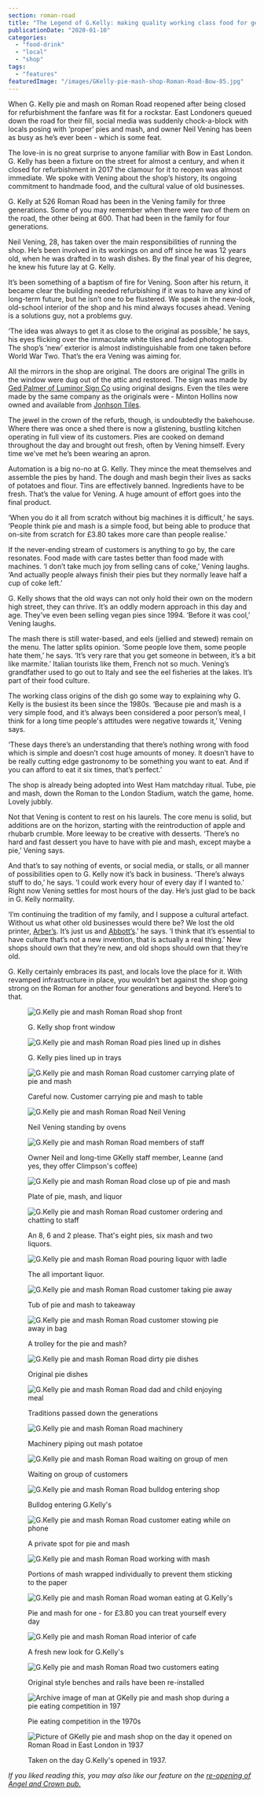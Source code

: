 ```yaml
---
section: roman-road
title: "The Legend of G.Kelly: making quality working class food for generations"
publicationDate: "2020-01-10"
categories: 
  - "food-drink"
  - "local"
  - "shop"
tags: 
  - "features"
featuredImage: "/images/GKelly-pie-mash-shop-Roman-Road-Bow-85.jpg"
---
```


When G. Kelly pie and mash on Roman Road reopened after being closed for refurbishment the fanfare was fit for a rockstar. East Londoners queued down the road for their fill, social media was suddenly chock-a-block with locals posing with ‘proper’ pies and mash, and owner Neil Vening has been as busy as he’s ever been - which is some feat. 

The love-in is no great surprise to anyone familiar with Bow in East London. G. Kelly has been a fixture on the street for almost a century, and when it closed for refurbishment in 2017 the clamour for it to reopen was almost immediate. We spoke with Vening about the shop’s history, its ongoing commitment to handmade food, and the cultural value of old businesses.

G. Kelly at 526 Roman Road has been in the Vening family for three generations. Some of you may remember when there were _two_ of them on the road, the other being at 600. That had been in the family for four generations.

Neil Vening, 28, has taken over the main responsibilities of running the shop. He’s been involved in its workings on and off since he was 12 years old, when he was drafted in to wash dishes. By the final year of his degree, he knew his future lay at G. Kelly.

It’s been something of a baptism of fire for Vening. Soon after his return, it became clear the building needed refurbishing if it was to have any kind of long-term future, but he isn’t one to be flustered. We speak in the new-look, old-school interior of the shop and his mind always focuses ahead. Vening is a solutions guy, not a problems guy.

‘The idea was always to get it as close to the original as possible,’ he says, his eyes flicking over the immaculate white tiles and faded photographs. The shop’s ‘new’ exterior is almost indistinguishable from one taken before World War Two. That’s the era Vening was aiming for.  

All the mirrors in the shop are original. The doors are original The grills in the window were dug out of the attic and restored. The sign was made by [Ged Palmer of Luminor Sign Co](https://romanroadlondon.com/ged-palmer-luminor-sign-co/) using original designs. Even the tiles were made by the same company as the originals were - Minton Hollins now owned and available from [Jonhson Tiles](https://www.johnson-tiles.com/).

The jewel in the crown of the refurb, though, is undoubtedly the bakehouse. Where there was once a shed there is now a glistening, bustling kitchen operating in full view of its customers. Pies are cooked on demand throughout the day and brought out fresh, often by Vening himself. Every time we’ve met he’s been wearing an apron. 

Automation is a big no-no at G. Kelly. They mince the meat themselves and assemble the pies by hand. The dough and mash begin their lives as sacks of potatoes and flour. Tins are effectively banned. Ingredients have to be fresh. That’s the value for Vening. A huge amount of effort goes into the final product.

‘When you do it all from scratch without big machines it is difficult,’ he says. ‘People think pie and mash is a simple food, but being able to produce that on-site from scratch for £3.80 takes more care than people realise.’

If the never-ending stream of customers is anything to go by, the care resonates. Food made with care tastes better than food made with machines. ‘I don’t take much joy from selling cans of coke,’ Vening laughs. ‘And actually people always finish their pies but they normally leave half a cup of coke left.’ 

G. Kelly shows that the old ways can not only hold their own on the modern high street, they can thrive. It’s an oddly modern approach in this day and age. They’ve even been selling vegan pies since 1994. ‘Before it was cool,’ Vening laughs.

The mash there is still water-based, and eels (jellied and stewed) remain on the menu. The latter splits opinion. ‘Some people love them, some people hate them,’ he says. ‘It’s very rare that you get someone in between, it’s a bit like marmite.’ Italian tourists like them, French not so much. Vening’s grandfather used to go out to Italy and see the eel fisheries at the lakes. It’s part of their food culture. 

The working class origins of the dish go some way to explaining why G. Kelly is the busiest its been since the 1980s. ‘Because pie and mash is a very simple food, and it’s always been considered a poor person’s meal, I think for a long time people's attitudes were negative towards it,’ Vening says. 

‘These days there’s an understanding that there’s nothing wrong with food which is simple and doesn’t cost huge amounts of money. It doesn’t have to be really cutting edge gastronomy to be something you want to eat. And if you can afford to eat it six times, that’s perfect.’

The shop is already being adopted into West Ham matchday ritual. Tube, pie and mash, down the Roman to the London Stadium, watch the game, home. Lovely jubbly. 

Not that Vening is content to rest on his laurels. The core menu is solid, but additions are on the horizon, starting with the reintroduction of apple and rhubarb crumble. More leeway to be creative with desserts. ‘There’s no hard and fast dessert you have to have with pie and mash, except maybe a pie,’ Vening says.  

And that’s to say nothing of events, or social media, or stalls, or all manner of possibilities open to G. Kelly now it’s back in business. ‘There’s always stuff to do,’ he says. ‘I could work every hour of every day if I wanted to.’ Right now Vening settles for most hours of the day. He’s just glad to be back in G. Kelly normality. 

‘I’m continuing the tradition of my family, and I suppose a cultural artefact. Without us what other old businesses would there be? We lost the old printer, [Arber’s](https://romanroadlondon.com/gary-arber-interview/). It’s just us and [Abbott’s](https://romanroadlondon.com/abbotts-flooring-family-interview/).’ he says. ‘I think that it’s essential to have culture that’s not a new invention, that is actually a real thing.’ New shops should own that they’re new, and old shops should own that they’re old. 

G. Kelly certainly embraces its past, and locals love the place for it. With revamped infrastructure in place, you wouldn’t bet against the shop going strong on the Roman for another four generations and beyond. Here’s to that.

<figure>

![G.Kelly pie and mash Roman Road shop front](/images/GKelly-pie-mash-shop-Roman-Road-Bow-98-1024x683.jpg)

<figcaption>

G. Kelly shop front window

</figcaption>

</figure>

<figure>

![G.Kelly pie and mash Roman Road pies lined up in dishes](/images/GKelly-pie-mash-shop-Roman-Road-Bow-28-1024x683.jpg)

<figcaption>

G. Kelly pies lined up in trays

</figcaption>

</figure>

<figure>

![G.Kelly pie and mash Roman Road customer carrying plate of pie and mash](/images/GKelly-pie-mash-shop-Roman-Road-Bow-65-1024x683.jpg)

<figcaption>

Careful now. Customer carrying pie and mash to table

</figcaption>

</figure>

<figure>

![G.Kelly pie and mash Roman Road Neil Vening](/images/GKelly-pie-mash-shop-Roman-Road-Bow-77-1024x683.jpg)

<figcaption>

Neil Vening standing by ovens

</figcaption>

</figure>

<figure>

![G.Kelly pie and mash Roman Road members of staff](/images/GKelly-pie-mash-shop-Roman-Road-Bow-76-1024x683.jpg)

<figcaption>

Owner Neil and long-time GKelly staff member, Leanne (and yes, they offer Climpson's coffee)

</figcaption>

</figure>

<figure>

![G.Kelly pie and mash Roman Road close up of pie and mash](/images/GKelly-pie-mash-shop-Roman-Road-Bow-62-1024x683.jpg)

<figcaption>

Plate of pie, mash, and liquor

</figcaption>

</figure>

<figure>

![G.Kelly pie and mash Roman Road customer ordering and chatting to staff](/images/GKelly-pie-mash-shop-Roman-Road-Bow-51-1024x683.jpg)

<figcaption>

An 8, 6 and 2 please. That's eight pies, six mash and two liquors.

</figcaption>

</figure>

<figure>

![G.Kelly pie and mash Roman Road pouring liquor with ladle](/images/GKelly-pie-mash-shop-Roman-Road-Bow-17-1024x683.jpg)

<figcaption>

The all important liquor.

</figcaption>

</figure>

<figure>

![G.Kelly pie and mash Roman Road customer taking pie away](/images/GKelly-pie-mash-shop-Roman-Road-Bow-44-1024x683.jpg)

<figcaption>

Tub of pie and mash to takeaway

</figcaption>

</figure>

<figure>

![G.Kelly pie and mash Roman Road customer stowing pie away in bag](/images/GKelly-pie-mash-shop-Roman-Road-Bow-45-1024x683.jpg)

<figcaption>

A trolley for the pie and mash?

</figcaption>

</figure>

<figure>

![G.Kelly pie and mash Roman Road dirty pie dishes](/images/GKelly-pie-mash-shop-Roman-Road-Bow-79-1024x683.jpg)

<figcaption>

Original pie dishes

</figcaption>

</figure>

<figure>

![G.Kelly pie and mash Roman Road dad and child enjoying meal](/images/GKelly-pie-mash-shop-Roman-Road-Bow-43-1024x683.jpg)

<figcaption>

Traditions passed down the generations

</figcaption>

</figure>

<figure>

![G.Kelly pie and mash Roman Road machinery](/images/GKelly-pie-mash-shop-Roman-Road-Bow-38-1024x683.jpg)

<figcaption>

Machinery piping out mash potatoe

</figcaption>

</figure>

<figure>

![G.Kelly pie and mash Roman Road waiting on group of men](/images/GKelly-pie-mash-shop-Roman-Road-Bow-34-1024x683.jpg)

<figcaption>

Waiting on group of customers

</figcaption>

</figure>

<figure>

![G.Kelly pie and mash Roman Road bulldog entering shop](/images/GKelly-pie-mash-shop-Roman-Road-Bow-25-1024x683.jpg)

<figcaption>

Bulldog entering G.Kelly's

</figcaption>

</figure>

<figure>

![G.Kelly pie and mash Roman Road customer eating while on phone](/images/GKelly-pie-mash-shop-Roman-Road-Bow-37-1024x683.jpg)

<figcaption>

A private spot for pie and mash

</figcaption>

</figure>

<figure>

![G.Kelly pie and mash Roman Road working with mash](/images/GKelly-pie-mash-shop-Roman-Road-Bow-15-1024x683.jpg)

<figcaption>

Portions of mash wrapped individually to prevent them sticking to the paper

</figcaption>

</figure>

<figure>

![G.Kelly pie and mash Roman Road woman eating at G.Kelly's](/images/GKelly-pie-mash-shop-Roman-Road-Bow-18-1024x683.jpg)

<figcaption>

Pie and mash for one - for £3.80 you can treat yourself every day

</figcaption>

</figure>

<figure>

![G.Kelly pie and mash Roman Road interior of cafe](/images/GKelly-pie-mash-shop-Roman-Road-Bow-21-1024x683.jpg)

<figcaption>

A fresh new look for G.Kelly's

</figcaption>

</figure>

<figure>

![G.Kelly pie and mash Roman Road two customers eating](/images/GKelly-pie-mash-shop-Roman-Road-Bow-13.jpg)

<figcaption>

Original style benches and rails have been re-installed

</figcaption>

</figure>

<figure>

![Archive image of man at GKelly pie and mash shop during a pie eating competition in 197](/images/GKelly-pie-eating.competition-web-1024x768.jpg)

<figcaption>

Pie eating competition in the 1970s

</figcaption>

</figure>

<figure>

![Picture of GKelly pie and mash shop on the day it opened on Roman Road in East London in 1937](/images/GKelly-Shop-Opening-1937-web.jpg)

<figcaption>

Taken on the day G.Kelly's opened in 1937.

</figcaption>

</figure>

_If you liked reading this, you may also like our feature on the [re-opening of Angel and Crown pub.](https://romanroadlondon.com/angel-and-crown-globe-town-reopens/)_
